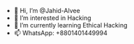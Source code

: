 - 👋 Hi, I’m @Jahid-Alvee
- 👀 I’m interested in Hacking
- 🌱 I’m currently learning Ethical Hacking
- 📫 WhatsApp: +8801401449994

<!---
Jahid-Alvee/Jahid-Alvee is a ✨ special ✨ repository because its `README.md` (this file) appears on your GitHub profile.
You can click the Preview link to take a look at your changes.
--->
